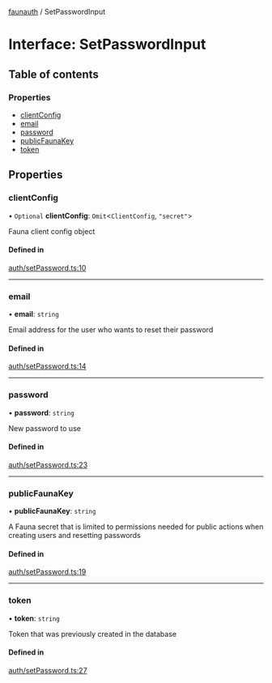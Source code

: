 [faunauth](../index.md) / SetPasswordInput

# Interface: SetPasswordInput

## Table of contents

### Properties

- [clientConfig](SetPasswordInput.md#clientconfig)
- [email](SetPasswordInput.md#email)
- [password](SetPasswordInput.md#password)
- [publicFaunaKey](SetPasswordInput.md#publicfaunakey)
- [token](SetPasswordInput.md#token)

## Properties

### clientConfig

• `Optional` **clientConfig**: `Omit`<`ClientConfig`, ``"secret"``\>

Fauna client config object

#### Defined in

[auth/setPassword.ts:10](https://github.com/alexnitta/faunauth/blob/d7db393/src/auth/setPassword.ts#L10)

___

### email

• **email**: `string`

Email address for the user who wants to reset their password

#### Defined in

[auth/setPassword.ts:14](https://github.com/alexnitta/faunauth/blob/d7db393/src/auth/setPassword.ts#L14)

___

### password

• **password**: `string`

New password to use

#### Defined in

[auth/setPassword.ts:23](https://github.com/alexnitta/faunauth/blob/d7db393/src/auth/setPassword.ts#L23)

___

### publicFaunaKey

• **publicFaunaKey**: `string`

A Fauna secret that is limited to permissions needed for public actions when creating users
and resetting passwords

#### Defined in

[auth/setPassword.ts:19](https://github.com/alexnitta/faunauth/blob/d7db393/src/auth/setPassword.ts#L19)

___

### token

• **token**: `string`

Token that was previously created in the database

#### Defined in

[auth/setPassword.ts:27](https://github.com/alexnitta/faunauth/blob/d7db393/src/auth/setPassword.ts#L27)
